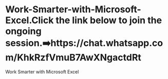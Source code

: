 # Work-Smarter-with-Microsoft-Excel.Click the link below to join the ongoing session.➡️https://chat.whatsapp.com/KhkRzfVmuB7AwXNgactdRt
Work Smarter with Microsoft Excel
